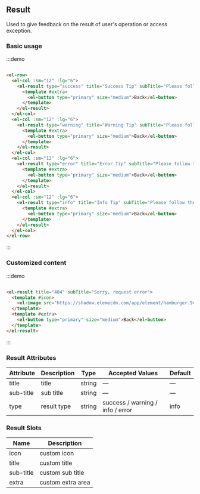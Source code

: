 ## Result

Used to give feedback on the result of user's operation or access exception.

### Basic usage

:::demo

```html

<el-row>
  <el-col :sm="12" :lg="6">
    <el-result type="success" title="Success Tip" subTitle="Please follow the instructions">
      <template #extra>
        <el-button type="primary" size="medium">Back</el-button>
      </template>
    </el-result>
  </el-col>
  <el-col :sm="12" :lg="6">
    <el-result type="warning" title="Warning Tip" subTitle="Please follow the instructions">
      <template #extra>
        <el-button type="primary" size="medium">Back</el-button>
      </template>
    </el-result>
  </el-col>
  <el-col :sm="12" :lg="6">
    <el-result type="error" title="Error Tip" subTitle="Please follow the instructions">
      <template #extra>
        <el-button type="primary" size="medium">Back</el-button>
      </template>
    </el-result>
  </el-col>
  <el-col :sm="12" :lg="6">
    <el-result type="info" title="Info Tip" subTitle="Please follow the instructions">
      <template #extra>
        <el-button type="primary" size="medium">Back</el-button>
      </template>
    </el-result>
  </el-col>
</el-row>
```

:::

### Customized content

:::demo

```html

<el-result title="404" subTitle="Sorry, request error">
  <template #icon>
    <el-image src="https://shadow.elemecdn.com/app/element/hamburger.9cf7b091-55e9-11e9-a976-7f4d0b07eef6.png"></el-image>
  </template>
  <template #extra>
    <el-button type="primary" size="medium">Back</el-button>
  </template>
</el-result>
```

:::

### Result Attributes

| Attribute     | Description    | Type            | Accepted Values      | Default   |
|-------------  |---------------- |---------------- |---------------------- |-------- |
| title          | title         | string  |          —             |    —     |
| sub-title    | sub title  | string | — |    —  |
| type  | result type    | string  |    success / warning / info / error  |  info |

### Result Slots

| Name | Description |
|------|--------|
| icon | custom icon  |
| title | custom title     |
| sub-title | custom sub title     |
| extra | custom  extra area    |

